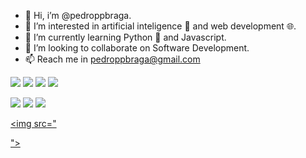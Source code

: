 - 👋 Hi, i’m @pedroppbraga.
- 👀 I’m interested in artificial inteligence 🤖 and web development 🌐.
- 🌱 I’m currently learning Python 🐍 and Javascript.
- 💞️ I’m looking to collaborate on Software Development.
- 📫 Reach me in pedroppbraga@gmail.com

<a href="link" target ="_blank"><img src="https://img.shields.io/badge/Python-3776AB?style=for-the-badge&logo=python&logoColor=white"></a> <a href="link" target ="_blank"><img src="https://img.shields.io/badge/JavaScript-F7DF1E?style=for-the-badge&logo=javascript&logoColor=black"></a> <a href="link" target ="_blank"><img src="https://img.shields.io/badge/HTML5-E34F26?style=for-the-badge&logo=html5&logoColor=white"></a> <a href="link" target ="_blank"><img src="https://img.shields.io/badge/CSS-239120?&style=for-the-badge&logo=css3&logoColor=white"></a>
  
<a href="link" target ="_blank"><img src="https://img.shields.io/badge/Node.js-43853D?style=for-the-badge&logo=node.js&logoColor=white"></a> <a href="link" target ="_blank"><img src="https://img.shields.io/badge/React-20232A?style=for-the-badge&logo=react&logoColor=61DAFB"></a> <a href="link" target ="_blank"><img src="https://img.shields.io/badge/MySQL-00000F?style=for-the-badge&logo=mysql&logoColor=white"></a>

<!---
pedroppbraga/pedroppbraga is a ✨ special ✨ repository because its `README.md` (this file) appears on your GitHub profile.
You can click the Preview link to take a look at your changes.
--->
  <a href="link" target ="_blank"><img src="

  "></a>
